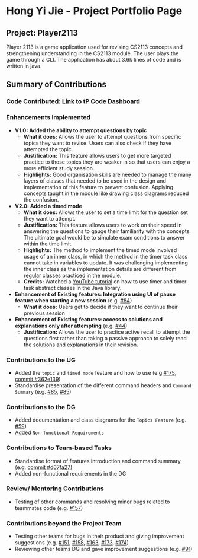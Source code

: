 # Hong Yi Jie - Project Portfolio Page

## Project: Player2113

Player 2113 is a game application used for revising CS2113 concepts and strengthening understanding in the CS2113 module.
The user plays the game through a CLI. The application has about 3.6k lines of code and is written in java.

## Summary of Contributions
### Code Contributed: [Link to tP Code Dashboard](https://nus-cs2113-ay2324s2.github.io/tp-dashboard/?search=hongyijie06&breakdown=true&sort=groupTitle%20dsc&sortWithin=title&since=2024-02-23&timeframe=commit&mergegroup=&groupSelect=groupByRepos&checkedFileTypes=docs~functional-code~test-code~other&tabOpen=false)
### Enhancements Implemented
- **V1.0: Added the ability to attempt questions by topic**
    - **What it does:** Allows the user to attempt questions from specific topics they want to revise. 
      Users can also check if they have attempted the topic.
    - **Justification:** This feature allows users to get more targeted practice to those topics they are weaker in
      so that users can enjoy a more efficient study session.
    -  **Highlights:** Good organisation skills are needed to manage the many layers of classes that needed to be used in the design and implementation of this feature to prevent confusion.
       Applying concepts taught in the module like drawing class diagrams reduced the confusion.
- **V2.0: Added a timed mode**
    - **What it does:** Allows the user to set a time limit for the question set they want to attempt.
    - **Justification:** This feature allows users to work on their speed in answering the questions to gauge their familiarity with the concepts.
      The ultimate goal would be to simulate exam conditions to answer within the time limit. 
    - **Highlights:** The method to implement the timed mode involved usage of an inner class, in which the method in the timer task class cannot take in variables to update.
      It was challenging implementing the inner class as the implementation details are different from regular classes practiced in the module.
    - **Credits:** Watched a [YouTube tutorial](https://youtu.be/QEF62Fm81h4?si=GPR9-J0K1zdsS588) on how to use timer and timer task abstract classes in the Java library. 
- **Enhancement of Existing features: Integration using UI of pause feature when starting a new session** (e.g. [#84](https://github.com/AY2324S2-CS2113-F15-1/tp/pull/84))
    - **What it does:** Users get to decide if they want to continue their previous session
- **Enhancement of Existing features: access to solutions and explanations only after attempting** (e.g. [#44](https://github.com/AY2324S2-CS2113-F15-1/tp/pull/44))
    - **Justification:** Allows the user to practice active recall to attempt the questions first rather than taking a passive approach to solely read the solutions and explanations in their revision.
### Contributions to the UG
- Added the `topic` and `timed mode` feature and how to use (e.g [#175](https://github.com/AY2324S2-CS2113-F15-1/tp/pull/175), [commit #362e139](https://github.com/hongyijie06/tp/commit/362e13952340b0a687aee3f469773c2880ed8495))
- Standardise presentation of the different command headers and `Command Summary` (e.g. [#85](https://github.com/AY2324S2-CS2113-F15-1/tp/pull/85), [#85](https://github.com/AY2324S2-CS2113-F15-1/tp/pull/85))
### Contributions to the DG
- Added documentation and class diagrams for the `Topics Feature` (e.g. [#59](https://github.com/AY2324S2-CS2113-F15-1/tp/pull/59))
- Added `Non-functional Requirements`
### Contributions to Team-based Tasks
- Standardise format of features introduction and command summary (e.g. [commit #d67fa27](https://github.com/hongyijie06/tp/commit/d67fa275aa3822488c23fc723702170a95af2c8d))
- Added non-functional requirements in the DG
### Review/ Mentoring Contributions
- Testing of other commands and resolving minor bugs related to teammates code (e.g. [#157](https://github.com/AY2324S2-CS2113-F15-1/tp/pull/157))
### Contributions beyond the Project Team
- Testing other teams for bugs in their product and giving improvement suggestions (e.g. [#151](https://github.com/AY2324S2-CS2113-T13-4/tp/issues/151), [#158](https://github.com/AY2324S2-CS2113-T13-4/tp/issues/158), [#163](https://github.com/AY2324S2-CS2113-T13-4/tp/issues/163), [#173](https://github.com/AY2324S2-CS2113-T13-4/tp/issues/173), [#174](https://github.com/AY2324S2-CS2113-T13-4/tp/issues/174))
- Reviewing other teams DG and gave improvement suggestions (e.g. [#91](https://github.com/AY2324S2-CS2113-W14-1/tp/pull/91/files))